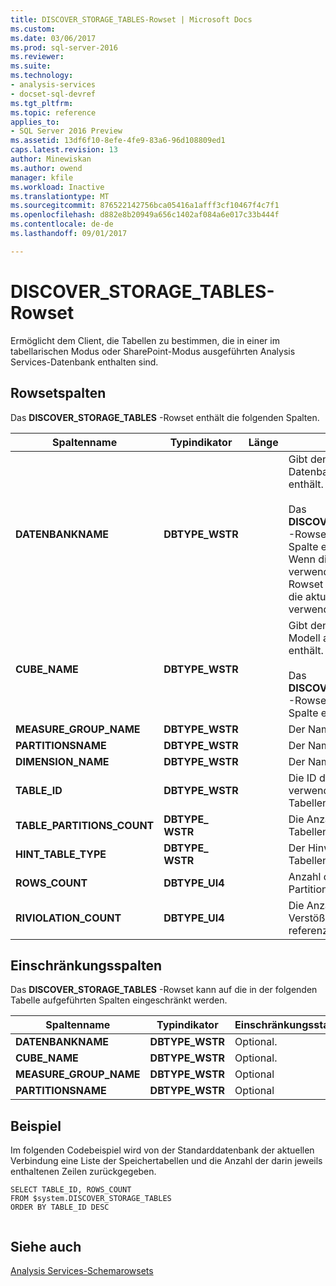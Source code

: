 ```yaml
---
title: DISCOVER_STORAGE_TABLES-Rowset | Microsoft Docs
ms.custom: 
ms.date: 03/06/2017
ms.prod: sql-server-2016
ms.reviewer: 
ms.suite: 
ms.technology:
- analysis-services
- docset-sql-devref
ms.tgt_pltfrm: 
ms.topic: reference
applies_to:
- SQL Server 2016 Preview
ms.assetid: 13df6f10-8efe-4fe9-83a6-96d108809ed1
caps.latest.revision: 13
author: Minewiskan
ms.author: owend
manager: kfile
ms.workload: Inactive
ms.translationtype: MT
ms.sourcegitcommit: 876522142756bca05416a1afff3cf10467f4c7f1
ms.openlocfilehash: d882e8b20949a656c1402af084a6e017c33b444f
ms.contentlocale: de-de
ms.lasthandoff: 09/01/2017

---
```

# <a name="discoverstoragetables-rowset"></a>DISCOVER_STORAGE_TABLES-Rowset
  Ermöglicht dem Client, die Tabellen zu bestimmen, die in einer im tabellarischen Modus oder SharePoint-Modus ausgeführten Analysis Services-Datenbank enthalten sind.  
  
## <a name="rowset-columns"></a>Rowsetspalten  
 Das **DISCOVER_STORAGE_TABLES** -Rowset enthält die folgenden Spalten.  
  
|**Spaltenname**|**Typindikator**|**Länge**|**Description**|  
|---------------------|------------------------|----------------|---------------------|  
|**DATENBANKNAME**|**DBTYPE_WSTR**||Gibt den Namen der Datenbank an, die die Tabellen enthält.<br /><br /> Das **DISCOVER_STORAGE_TABLES** -Rowset kann mithilfe dieser Spalte eingeschränkt werden. Wenn diese Spalte nicht verwendet wird, um das Rowset einzuschränken, wird die aktuelle Datenbank verwendet.|  
|**CUBE_NAME**|**DBTYPE_WSTR**||Gibt den Cube oder das Modell an, das die Tabellen enthält.<br /><br /> Das **DISCOVER_STORAGE_TABLES** -Rowset kann mithilfe dieser Spalte eingeschränkt werden.|  
|**MEASURE_GROUP_NAME**|**DBTYPE_WSTR**||Der Name der Measuregruppe.|  
|**PARTITIONSNAME**|**DBTYPE_WSTR**||Der Name der Partition.|  
|**DIMENSION_NAME**|**DBTYPE_WSTR**||Der Name der Dimension.|  
|**TABLE_ID**|**DBTYPE_WSTR**||Die ID der Tabelle, die verwendet wird, um die Tabellenattribute zu speichern.|  
|**TABLE_PARTITIONS_COUNT**|**DBTYPE_ WSTR**||Die Anzahl der Tabellenpartitionen.|  
|**HINT_TABLE_TYPE**|**DBTYPE_ WSTR**||Der Hinweis auf den Tabellentyp.|  
|**ROWS_COUNT**|**DBTYPE_UI4**||Anzahl der Zeilen in der Partition.|  
|**RIVIOLATION_COUNT**|**DBTYPE_UI4**||Die Anzahl der Zeilen mit Verstößen gegen die referenzielle Integrität.|  
  
## <a name="restriction-columns"></a>Einschränkungsspalten  
 Das **DISCOVER_STORAGE_TABLES** -Rowset kann auf die in der folgenden Tabelle aufgeführten Spalten eingeschränkt werden.  
  
|**Spaltenname**|**Typindikator**|**Einschränkungsstatus**|  
|---------------------|------------------------|---------------------------|  
|**DATENBANKNAME**|**DBTYPE_WSTR**|Optional.|  
|**CUBE_NAME**|**DBTYPE_WSTR**|Optional.|  
|**MEASURE_GROUP_NAME**|**DBTYPE_WSTR**|Optional|  
|**PARTITIONSNAME**|**DBTYPE_WSTR**|Optional|  
  
## <a name="example"></a>Beispiel  
 Im folgenden Codebeispiel wird von der Standarddatenbank der aktuellen Verbindung eine Liste der Speichertabellen und die Anzahl der darin jeweils enthaltenen Zeilen zurückgegeben.  
  
```  
SELECT TABLE_ID, ROWS_COUNT  
FROM $system.DISCOVER_STORAGE_TABLES  
ORDER BY TABLE_ID DESC  
  
```  
  
## <a name="see-also"></a>Siehe auch  
 [Analysis Services-Schemarowsets](../../../analysis-services/schema-rowsets/analysis-services-schema-rowsets.md)  
  
  

